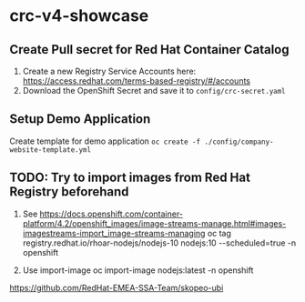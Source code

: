 # crc-v4-showcase

## Create Pull secret for Red Hat Container Catalog
1. Create a new Registry Service Accounts here: https://access.redhat.com/terms-based-registry/#/accounts
2. Download the OpenShift Secret and save it to `config/crc-secret.yaml`


## Setup Demo Application
Create template for demo application `oc create -f ./config/company-website-template.yml`

## TODO: Try to import images from Red Hat Registry beforehand

1. See https://docs.openshift.com/container-platform/4.2/openshift_images/image-streams-manage.html#images-imagestreams-import_image-streams-managing
oc tag registry.redhat.io/rhoar-nodejs/nodejs-10 nodejs:10 --scheduled=true -n openshift

2. Use import-image
oc import-image nodejs:latest -n openshift

https://github.com/RedHat-EMEA-SSA-Team/skopeo-ubi